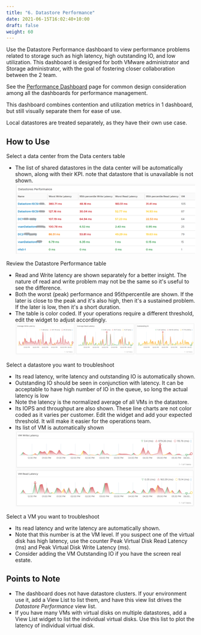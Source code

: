 ```yaml
---
title: "6. Datastore Performance"
date: 2021-06-15T16:02:40+10:00
draft: false
weight: 60
---
```


Use the Datastore Performance dashboard to view performance problems related to storage such as high latency, high outstanding IO, and low utilization. This dashboard is designed for both VMware administrator and Storage administrator, with the goal of fostering closer collaboration between the 2 team.

See the [Performance Dashboard](/dashboards/chapter-2-performance-dashboards/) page for common design consideration among all the dashboards for performance management.

This dashboard combines contention and utilization metrics in 1 dashboard, but still visually separate them for ease of use.

Local datastores are treated separately, as they have their own use case.

## How to Use

Select a data center from the Data centers table

- The list of shared datastores in the data center will be automatically shown, along with their KPI. note that datastore that is unavailable is not shown.
![Datastore table](3.2.6-fig-1.png)

Review the Datastore Performance table

- Read and Write latency are shown separately for a better insight. The nature of read and write problem may not be the same so it's useful to see the difference.
- Both the worst (peak) performance and 95thpercentile are shown. If the later is close to the peak and it's also high, then it's a sustained problem. If the later is low, then it's a short duration.
- The table is color coded. If your operations require a different threshold, edit the widget to adjust accordingly.
![Datastore performance graphs](3.2.6-fig-2.png)

Select a datastore you want to troubleshoot

- Its read latency, write latency and outstanding IO is automatically shown.
- Outstanding IO should be seen in conjunction with latency. It can be acceptable to have high number of IO in the queue, so long the actual latency is low
- Note the latency is the normalized average of all VMs in the datastore.
- Its IOPS and throughput are also shown. These line charts are not color coded as it varies per customer. Edit the widget and add your expected threshold. It will make it easier for the operations team.
- Its list of VM is automatically shown
![Datastore VM Write and Read Latency](3.2.6-fig-3.png)

Select a VM you want to troubleshoot

- Its read latency and write latency are automatically shown.
- Note that this number is at the VM level. If you suspect one of the virtual disk has high latency, use the counter Peak Virtual Disk Read Latency (ms) and Peak Virtual Disk Write Latency (ms).
- Consider adding the VM Outstanding IO if you have the screen real estate.

## Points to Note

- The dashboard does not have datastore clusters. If your environment use it, add a View List to list them, and have this view list drives the _Datastore Performance_ view list.
- If you have many VMs with virtual disks on multiple datastores, add a View List widget to list the individual virtual disks. Use this list to plot the latency of individual virtual disk.